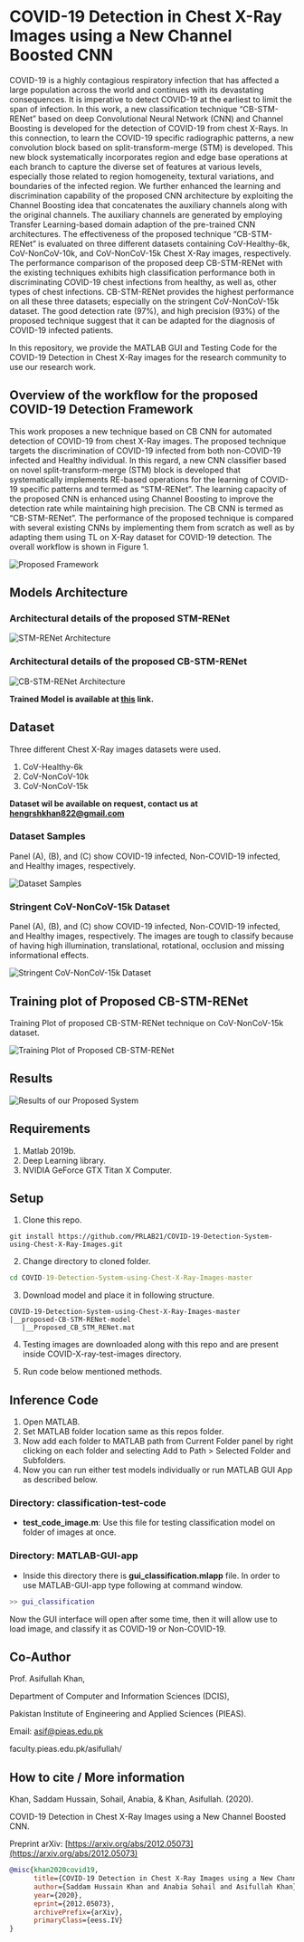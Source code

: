 # COVID-19 Detection in Chest X-Ray Images using a New Channel Boosted CNN

COVID-19 is a highly contagious respiratory infection that has affected a large population across the world and continues with its devastating consequences. It is imperative to detect COVID-19 at the earliest to limit the span of infection. In this work, a new classification technique “CB-STM-RENet” based on deep Convolutional Neural Network (CNN) and Channel Boosting is developed for the detection of COVID-19 from chest X-Rays. In this connection, to learn the COVID-19 specific radiographic patterns, a new convolution block based on split-transform-merge (STM) is developed. This new block systematically incorporates region and edge base operations at each branch to capture the diverse set of features at various levels, especially those related to region homogeneity, textural variations, and boundaries of the infected region. We further enhanced the learning and discrimination capability of the proposed CNN architecture by exploiting the Channel Boosting idea that concatenates the auxiliary channels along with the original channels. The auxiliary channels are generated by employing Transfer Learning-based domain adaption of the pre-trained CNN architectures. The effectiveness of the proposed technique “CB-STM-RENet” is evaluated on three different datasets containing CoV-Healthy-6k, CoV-NonCoV-10k, and CoV-NonCoV-15k Chest X-Ray images, respectively. The performance comparison of the proposed deep CB-STM-RENet with the existing techniques exhibits high classification performance both in discriminating COVID-19 chest infections from healthy, as well as, other types of chest infections. CB-STM-RENet provides the highest performance on all these three datasets; especially on the stringent CoV-NonCoV-15k dataset. The good detection rate (97%), and high precision (93%) of the proposed technique suggest that it can be adapted for the diagnosis of COVID-19 infected patients.

In this repository, we provide the MATLAB GUI and Testing Code for the COVID-19 Detection in Chest X-Ray images for the research community to use our research work.

## Overview of the workflow for the proposed COVID-19 Detection Framework

This work proposes a new technique based on CB CNN for automated detection of COVID-19 from chest X-Ray images. The proposed technique targets the discrimination of COVID-19 infected from both non-COVID-19 infected and Healthy individual. In this regard, a new CNN classifier based on novel split-transform-merge (STM) block is developed that systematically implements RE-based operations for the learning of COVID-19 specific patterns and termed as “STM-RENet”. The learning capacity of the proposed CNN is enhanced using Channel Boosting to improve the detection rate while maintaining high precision. The CB CNN is termed as “CB-STM-RENet”. The performance of the proposed technique is compared with several existing CNNs by implementing them from scratch as well as by adapting them using TL on X-Ray dataset for COVID-19 detection. The overall workflow is shown in Figure 1.

![Proposed Framework](./repo-images/proposed-framework.jpg "Proposed Framework")

## Models Architecture

### Architectural details of the proposed STM-RENet

![STM-RENet Architecture](./repo-images/STM-RENet-architecture.jpg "STM-RENet Architecture")

### Architectural details of the proposed CB-STM-RENet

![CB-STM-RENet Architecture](./repo-images/CB-STM-RENet-architecture.jpg "CB-STM-RENet Architecture")

**Trained Model is available at [this](https://drive.google.com/drive/folders/14mjP2ZYgAE_eQUyA-9-kPMd49sb2Yoe7?usp=sharing) link.**

## Dataset

Three different Chest X-Ray images datasets were used.

1. CoV-Healthy-6k
2. CoV-NonCoV-10k
3. CoV-NonCoV-15k

**Dataset wil be available on request, contact us at <hengrshkhan822@gmail.com>**

### Dataset Samples

Panel (A), (B), and (C) show COVID-19 infected, Non-COVID-19 infected, and Healthy images, respectively.

![Dataset Samples](./repo-images/dataset-samples.jpg "Dataset Samples")

### Stringent CoV-NonCoV-15k Dataset

Panel (A), (B), and (C) show COVID-19 infected, Non-COVID-19 infected, and Healthy images, respectively. The images are tough to classify because of having high illumination, translational, rotational, occlusion and missing informational effects.

![Stringent CoV-NonCoV-15k Dataset](./repo-images/stringent-dataset.jpg "Stringent CoV-NonCoV-15k Dataset")

## Training plot of Proposed CB-STM-RENet

Training Plot of proposed CB-STM-RENet technique on CoV-NonCoV-15k dataset.

![Training Plot of Proposed CB-STM-RENet](./repo-images/training-plot.jpg "Training Plot of Proposed CB-STM-RENet")

## Results

![Results of our Proposed System](./repo-images/results.jpg "Results of our Proposed System")

## Requirements

1. Matlab 2019b.
2. Deep Learning library.
3. NVIDIA GeForce GTX Titan X Computer.

## Setup

1. Clone this repo.

```git bash
git install https://github.com/PRLAB21/COVID-19-Detection-System-using-Chest-X-Ray-Images.git
```

2. Change directory to cloned folder.

```cmd
cd COVID-19-Detection-System-using-Chest-X-Ray-Images-master
```

3. Download model and place it in following structure.

```text
COVID-19-Detection-System-using-Chest-X-Ray-Images-master
|__proposed-CB-STM-RENet-model
   |__Proposed_CB_STM_RENet.mat
```

4. Testing images are downloaded along with this repo and are present inside COVID-X-ray-test-images directory.

5. Run code below mentioned methods.

## Inference Code

1. Open MATLAB.
2. Set MATLAB folder location same as this repos folder.
3. Now add each folder to MATLAB path from Current Folder panel by right clicking on each folder and selecting Add to Path > Selected Folder and Subfolders.
4. Now you can run either test models individually or run MATLAB GUI App as described below.

### Directory: classification-test-code

-   **test_code_image.m**: Use this file for testing classification model on folder of images at once.

### Directory: MATLAB-GUI-app

-   Inside this directory there is **gui_classification.mlapp** file. In order to use MATLAB-GUI-app type following at command window.

```MATLAB
>> gui_classification
```

Now the GUI interface will open after some time, then it will allow use to load image, and classify it as COVID-19 or Non-COVID-19.

## Co-Author

Prof. Asifullah Khan,

Department of Computer and Information Sciences (DCIS),

Pakistan Institute of Engineering and Applied Sciences (PIEAS).

Email: asif@pieas.edu.pk

faculty.pieas.edu.pk/asifullah/

## How to cite / More information

Khan, Saddam Hussain, Sohail, Anabia, & Khan, Asifullah. (2020).

COVID-19 Detection in Chest X-Ray Images using a New Channel Boosted CNN.

Preprint arXiv: [https://arxiv.org/abs/2012.05073](https://arxiv.org/abs/2012.05073)

```Bibtex formatted citation
@misc{khan2020covid19,
      title={COVID-19 Detection in Chest X-Ray Images using a New Channel Boosted CNN},
      author={Saddam Hussain Khan and Anabia Sohail and Asifullah Khan},
      year={2020},
      eprint={2012.05073},
      archivePrefix={arXiv},
      primaryClass={eess.IV}
}
```
